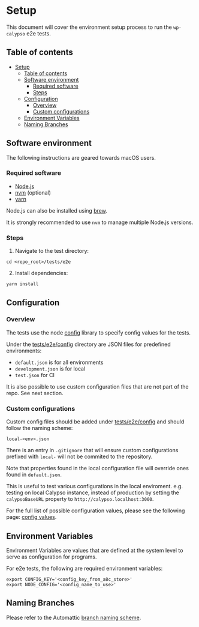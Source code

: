 # Setup

This document will cover the environment setup process to run the `wp-calypso` e2e tests.

## Table of contents
<!-- TOC -->

- [Setup](#setup)
    - [Table of contents](#table-of-contents)
    - [Software environment](#software-environment)
        - [Required software](#required-software)
        - [Steps](#steps)
    - [Configuration](#configuration)
        - [Overview](#overview)
        - [Custom configurations](#custom-configurations)
    - [Environment Variables](#environment-variables)
    - [Naming Branches](#naming-branches)

<!-- /TOC -->

## Software environment

The following instructions are geared towards macOS users.

### Required software

* [Node.js](https://nodejs.org/en/download/package-manager/#macos)
* [nvm](https://github.com/nvm-sh/nvm#installing-and-updating) (optional)
* [yarn](https://classic.yarnpkg.com/en/docs/install/#mac-stable)

Node.js can also be installed using [brew](https://nodejs.dev/learn/how-to-install-nodejs).

It is strongly recommended to use `nvm` to manage multiple Node.js versions.

### Steps

1. Navigate to the test directory:

```
cd <repo_root>/tests/e2e
```

2. Install dependencies:

```
yarn install
```

## Configuration

### Overview

The tests use the node [config](https://www.npmjs.com/package/config) library to specify config values for the tests.

Under the [tests/e2e/config](test/e2e/config) directory are JSON files for predefined environments:

* `default.json` is for all environments
* `development.json` is for local
* `test.json` for CI

It is also possible to use custom configuration files that are not part of the repo. See next section.

### Custom configurations

Custom config files should be added under [tests/e2e/config](test/e2e/config) and should follow the naming scheme: 

```
local-<env>.json
```

There is an entry in `.gitignore` that will ensure custom configurations prefixed with `local-` will not be commited to the repository.

Note that properties found in the local configuration file will override ones found in `default.json`. 

This is useful to test various configurations in the local enviroment.
e.g. testing on local Calypso instance, instead of production by setting the `calypsoBaseURL` property to `http://calypso.localhost:3000`.

For the full list of possible configuration values, please see the following page: [config values](docs/config_values.md).

## Environment Variables

Environment Variables are values that are defined at the system level to serve as configuration for programs.

For e2e tests, the following are required environment variables:

```
export CONFIG_KEY='<config_key_from_a8c_store>'
export NODE_CONFIG='<config_name_to_use>'
```

## Naming Branches

Please refer to the Automattic [branch naming scheme](https://github.com/Automattic/wp-calypso/blob/HEAD/docs/git-workflow.md#branch-naming-scheme).
